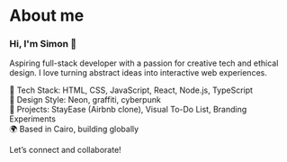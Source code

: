 # About me
### Hi, I'm Simon 👋
Aspiring full-stack developer with a passion for creative tech and ethical design. I love turning abstract ideas into interactive web experiences.

🔧 Tech Stack: HTML, CSS, JavaScript, React, Node.js, TypeScript  
🎨 Design Style: Neon, graffiti, cyberpunk  
📁 Projects: StayEase (Airbnb clone), Visual To-Do List, Branding Experiments  
🌍 Based in Cairo, building globally

Let’s connect and collaborate!


